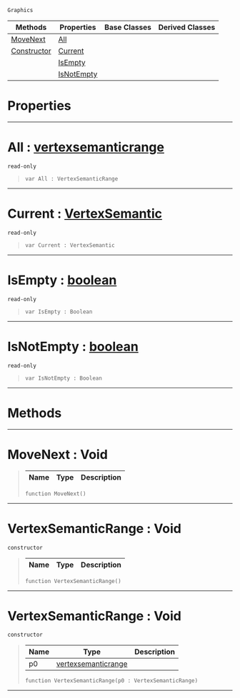  `Graphics`

|Methods|Properties|Base Classes|Derived Classes|
|---|---|---|---|
|[ MoveNext](https://plasmaengine.github.io/PlasmaDocs/Plasma1/C++/code_reference/class_reference/vertexsemanticrange.markdown#movenext-void)|[ All](https://plasmaengine.github.io/PlasmaDocs/Plasma1/C++/code_reference/class_reference/vertexsemanticrange.markdown#all-plasma-engine-document)| | |
|[ Constructor](https://plasmaengine.github.io/PlasmaDocs/Plasma1/C++/code_reference/class_reference/vertexsemanticrange.markdown#vertexsemanticrange-void)|[ Current](https://plasmaengine.github.io/PlasmaDocs/Plasma1/C++/code_reference/class_reference/vertexsemanticrange.markdown#current-plasma-engine-docu)| | |
| |[ IsEmpty](https://plasmaengine.github.io/PlasmaDocs/Plasma1/C++/code_reference/class_reference/vertexsemanticrange.markdown#isempty-plasma-engine-docu)| | |
| |[ IsNotEmpty](https://plasmaengine.github.io/PlasmaDocs/Plasma1/C++/code_reference/class_reference/vertexsemanticrange.markdown#isnotempty-plasma-engine-d)| | |


 #  Properties


---  
 #  All : [vertexsemanticrange](https://plasmaengine.github.io/PlasmaDocs/Plasma1/C++/code_reference/class_reference/vertexsemanticrange.markdown)

 `read-only`

> 
> ``` lang=cpp, name=Lightning
> var All : VertexSemanticRange


---  
 #  Current : [VertexSemantic](https://plasmaengine.github.io/PlasmaDocs/Plasma1/C++/code_reference/enum_reference.markdown#vertexsemantic)

 `read-only`

> 
> ``` lang=cpp, name=Lightning
> var Current : VertexSemantic


---  
 #  IsEmpty : [boolean](https://plasmaengine.github.io/PlasmaDocs/Plasma1/C++/code_reference/lightning_base_types/boolean.markdown)

 `read-only`

> 
> ``` lang=cpp, name=Lightning
> var IsEmpty : Boolean


---  
 #  IsNotEmpty : [boolean](https://plasmaengine.github.io/PlasmaDocs/Plasma1/C++/code_reference/lightning_base_types/boolean.markdown)

 `read-only`

> 
> ``` lang=cpp, name=Lightning
> var IsNotEmpty : Boolean


---  
 #  Methods


---  
 #  MoveNext : Void

> 
> |Name|Type|Description|
> |---|---|---|
> ``` lang=cpp, name=Lightning
> function MoveNext()
> ``` 


---  
 #  VertexSemanticRange : Void

 `constructor`

> 
> |Name|Type|Description|
> |---|---|---|
> ``` lang=cpp, name=Lightning
> function VertexSemanticRange()
> ``` 


---  
 #  VertexSemanticRange : Void

 `constructor`

> 
> |Name|Type|Description|
> |---|---|---|
> |p0|[vertexsemanticrange](https://plasmaengine.github.io/PlasmaDocs/Plasma1/C++/code_reference/class_reference/vertexsemanticrange.markdown)| |
> ``` lang=cpp, name=Lightning
> function VertexSemanticRange(p0 : VertexSemanticRange)
> ``` 


---  
 

 